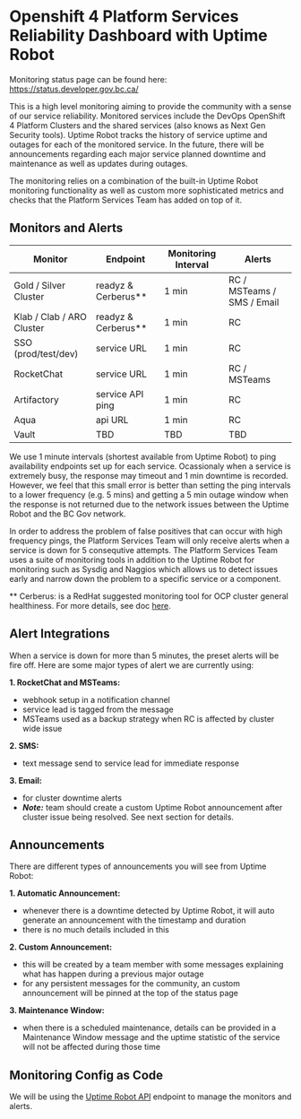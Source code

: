 # Openshift 4 Platform Services Reliability Dashboard with Uptime Robot

Monitoring status page can be found here: https://status.developer.gov.bc.ca/

This is a high level monitoring aiming to provide the community with a sense of our service reliability. Monitored services include the DevOps OpenShift 4 Platform Clusters and the shared services (also knows as Next Gen Security tools). Uptime Robot tracks the history of service uptime and outages for each of the monitored service. In the future, there will be announcements regarding each major service planned downtime and maintenance as well as updates during outages.

The monitoring relies on a combination of the built-in Uptime Robot monitoring functionality as well as custom more sophisticated metrics and checks that the Platform Services Team has added on top of it.

## Monitors and Alerts

| Monitor | Endpoint | Monitoring Interval | Alerts |
| ------- |--------- | ------------------- | ------ |
| Gold / Silver Cluster | readyz & Cerberus** | 1 min | RC / MSTeams / SMS / Email |
| Klab / Clab / ARO Cluster | readyz & Cerberus** | 1 min | RC |
| SSO (prod/test/dev) | service URL | 1 min | RC |
| RocketChat | service URL | 1 min | RC / MSTeams |
| Artifactory | service API ping | 1 min | RC |
| Aqua | api URL | 1 min | RC |
| Vault | TBD | TBD | TBD |

We use 1 minute intervals (shortest available from Uptime Robot) to ping availability endpoints set up for each service. Ocassionaly when a service is extremely busy, the response may timeout and 1 min downtime is recorded. However, we feel that this small error is better than setting the ping intervals to a lower frequency (e.g. 5 mins) and getting a 5 min outage window when the response is not returned due to the network issues between the Uptime Robot and the BC Gov network.  

 In order to address the problem of false positives that can occur with high frequency pings, the Platform Services Team will only receive alerts when a service is down for 5 consequtive attempts.  The Platform Services Team uses a suite of monitoring tools in addition to the  Uptime Robot for monitoring such as Sysdig and Naggios which allows us to detect issues early and narrow down the problem to a specific service or a component.

** Cerberus: is a RedHat suggested monitoring tool for OCP cluster general healthiness. For more details, see doc [here](../cerberus/readme.md).

## Alert Integrations

When a service is down for more than 5 minutes, the preset alerts will be fire off. Here are some major types of alert we are currently using:

**1. RocketChat and MSTeams:**
- webhook setup in a notification channel
- service lead is tagged from the message
- MSTeams used as a backup strategy when RC is affected by cluster wide issue

**2. SMS:**
- text message send to service lead for immediate response

**3. Email:**
- for cluster downtime alerts
- ***Note:*** team should create a custom Uptime Robot announcement after cluster issue being resolved. See next section for details.


## Announcements

There are different types of announcements you will see from Uptime Robot:

**1. Automatic Announcement:**
- whenever there is a downtime detected by Uptime Robot, it will auto generate an announcement with the timestamp and duration
- there is no much details included in this

**2. Custom Announcement:**
- this will be created by a team member with some messages explaining what has happen during a previous major outage
- for any persistent messages for the community, an custom announcement will be pinned at the top of the status page

**3. Maintenance Window:**
- when there is a scheduled maintenance, details can be provided in a Maintenance Window message and the uptime statistic of the service will not be affected during those time


## Monitoring Config as Code
We will be using the [Uptime Robot API](https://uptimerobot.com/api/) endpoint to manage the monitors and alerts.
